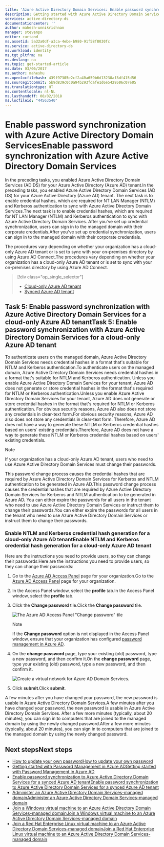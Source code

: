 ```yaml
---
title: 'Azure Active Directory Domain Services: Enable password synchronization | Microsoft Docs'
description: Getting started with Azure Active Directory Domain Services
services: active-directory-ds
documentationcenter: ''
author: mahesh-unnikrishnan
manager: stevenpo
editor: curtand
ms.assetid: 5a32a0df-a3ca-4ebe-b980-91f58f8030fc
ms.service: active-directory-ds
ms.workload: identity
ms.tgt_pltfrm: na
ms.devlang: na
ms.topic: get-started-article
ms.date: 03/06/2017
ms.author: maheshu
ms.openlocfilehash: 439f97305e2cf2a40a659b6d13230af3df415d56
ms.sourcegitcommit: 5b9d839c0c0a94b293fdafe1d6e5429506c07e05
ms.translationtype: HT
ms.contentlocale: nl-NL
ms.lasthandoff: 08/02/2018
ms.locfileid: "44563540"
---
```

# <a name="enable-password-synchronization-with-azure-active-directory-domain-services"></a><span data-ttu-id="7ae84-103">Enable password synchronization with Azure Active Directory Domain Services</span><span class="sxs-lookup"><span data-stu-id="7ae84-103">Enable password synchronization with Azure Active Directory Domain Services</span></span>
<span data-ttu-id="7ae84-104">In the preceding tasks, you enabled Azure Active Directory Domain Services (AD DS) for your Azure Active Directory (Azure AD) tenant.</span><span class="sxs-lookup"><span data-stu-id="7ae84-104">In the preceding tasks, you enabled Azure Active Directory Domain Services (AD DS) for your Azure Active Directory (Azure AD) tenant.</span></span> <span data-ttu-id="7ae84-105">The next task is to enable credential hashes, which are required for NT LAN Manager (NTLM) and Kerberos authentication to sync with Azure Active Directory Domain Services.</span><span class="sxs-lookup"><span data-stu-id="7ae84-105">The next task is to enable credential hashes, which are required for NT LAN Manager (NTLM) and Kerberos authentication to sync with Azure Active Directory Domain Services.</span></span> <span data-ttu-id="7ae84-106">After you've set up credential synchronization, users can sign in to the managed domain with their corporate credentials.</span><span class="sxs-lookup"><span data-stu-id="7ae84-106">After you've set up credential synchronization, users can sign in to the managed domain with their corporate credentials.</span></span>

<span data-ttu-id="7ae84-107">The procedures vary depending on whether your organization has a cloud-only Azure AD tenant or is set to sync with your on-premises directory by using Azure AD Connect.</span><span class="sxs-lookup"><span data-stu-id="7ae84-107">The procedures vary depending on whether your organization has a cloud-only Azure AD tenant or is set to sync with your on-premises directory by using Azure AD Connect.</span></span>

> [!div class="op_single_selector"]
> * [Cloud-only Azure AD tenant](active-directory-ds-getting-started-password-sync.md)
> * [Synced Azure AD tenant](active-directory-ds-getting-started-password-sync-synced-tenant.md)
>
>

## <a name="task-5-enable-password-synchronization-with-azure-active-directory-domain-services-for-a-cloud-only-azure-ad-tenant"></a><span data-ttu-id="7ae84-110">Task 5: Enable password synchronization with Azure Active Directory Domain Services for a cloud-only Azure AD tenant</span><span class="sxs-lookup"><span data-stu-id="7ae84-110">Task 5: Enable password synchronization with Azure Active Directory Domain Services for a cloud-only Azure AD tenant</span></span>
<span data-ttu-id="7ae84-111">To authenticate users on the managed domain, Azure Active Directory Domain Services needs credential hashes in a format that's suitable for NTLM and Kerberos authentication.</span><span class="sxs-lookup"><span data-stu-id="7ae84-111">To authenticate users on the managed domain, Azure Active Directory Domain Services needs credential hashes in a format that's suitable for NTLM and Kerberos authentication.</span></span> <span data-ttu-id="7ae84-112">Unless you enable Azure Active Directory Domain Services for your tenant, Azure AD does not generate or store credential hashes in the format that's required for NTLM or Kerberos authentication.</span><span class="sxs-lookup"><span data-stu-id="7ae84-112">Unless you enable Azure Active Directory Domain Services for your tenant, Azure AD does not generate or store credential hashes in the format that's required for NTLM or Kerberos authentication.</span></span> <span data-ttu-id="7ae84-113">For obvious security reasons, Azure AD also does not store any credentials in clear-text form.</span><span class="sxs-lookup"><span data-stu-id="7ae84-113">For obvious security reasons, Azure AD also does not store any credentials in clear-text form.</span></span> <span data-ttu-id="7ae84-114">Therefore, Azure AD does not have a way to generate these NTLM or Kerberos credential hashes based on users' existing credentials.</span><span class="sxs-lookup"><span data-stu-id="7ae84-114">Therefore, Azure AD does not have a way to generate these NTLM or Kerberos credential hashes based on users' existing credentials.</span></span>

> [!NOTE]
> If your organization has a cloud-only Azure AD tenant, users who need to use Azure Active Directory Domain Services must change their passwords.
>
>

<span data-ttu-id="7ae84-116">This password change process causes the credential hashes that are required by Azure Active Directory Domain Services for Kerberos and NTLM authentication to be generated in Azure AD.</span><span class="sxs-lookup"><span data-stu-id="7ae84-116">This password change process causes the credential hashes that are required by Azure Active Directory Domain Services for Kerberos and NTLM authentication to be generated in Azure AD.</span></span> <span data-ttu-id="7ae84-117">You can either expire the passwords for all users in the tenant who need to use Azure Active Directory Domain Services or instruct them to change their passwords.</span><span class="sxs-lookup"><span data-stu-id="7ae84-117">You can either expire the passwords for all users in the tenant who need to use Azure Active Directory Domain Services or instruct them to change their passwords.</span></span>

### <a name="enable-ntlm-and-kerberos-credential-hash-generation-for-a-cloud-only-azure-ad-tenant"></a><span data-ttu-id="7ae84-118">Enable NTLM and Kerberos credential hash generation for a cloud-only Azure AD tenant</span><span class="sxs-lookup"><span data-stu-id="7ae84-118">Enable NTLM and Kerberos credential hash generation for a cloud-only Azure AD tenant</span></span>
<span data-ttu-id="7ae84-119">Here are the instructions you need to provide users, so they can change their passwords:</span><span class="sxs-lookup"><span data-stu-id="7ae84-119">Here are the instructions you need to provide users, so they can change their passwords:</span></span>

1. <span data-ttu-id="7ae84-120">Go to the [Azure AD Access Panel](http://myapps.microsoft.com) page for your organization.</span><span class="sxs-lookup"><span data-stu-id="7ae84-120">Go to the [Azure AD Access Panel](http://myapps.microsoft.com) page for your organization.</span></span>
2. <span data-ttu-id="7ae84-121">In the Access Panel window, select the **profile** tab.</span><span class="sxs-lookup"><span data-stu-id="7ae84-121">In the Access Panel window, select the **profile** tab.</span></span>
3. <span data-ttu-id="7ae84-122">Click the **Change password** tile.</span><span class="sxs-lookup"><span data-stu-id="7ae84-122">Click the **Change password** tile.</span></span>

    ![The Azure AD Access Panel "Change password" tile](https://docstestmedia1.blob.core.windows.net/azure-media/articles/active-directory-domain-services/media/active-directory-domain-services-getting-started/user-change-password.png)

   > [!NOTE]
   > If the **Change password** option is not displayed in the Access Panel window, ensure that your organization has configured [password management in Azure AD](../active-directory/active-directory-passwords-getting-started.md).
   >
   >
4. <span data-ttu-id="7ae84-125">On the **change password** page, type your existing (old) password, type a new password, and then confirm it.</span><span class="sxs-lookup"><span data-stu-id="7ae84-125">On the **change password** page, type your existing (old) password, type a new password, and then confirm it.</span></span>

    ![Create a virtual network for Azure AD Domain Services.](https://docstestmedia1.blob.core.windows.net/azure-media/articles/active-directory-domain-services/media/active-directory-domain-services-getting-started/user-change-password2.png)

5. <span data-ttu-id="7ae84-127">Click **submit**.</span><span class="sxs-lookup"><span data-stu-id="7ae84-127">Click **submit**.</span></span>

<span data-ttu-id="7ae84-128">A few minutes after you have changed your password, the new password is usable in Azure Active Directory Domain Services.</span><span class="sxs-lookup"><span data-stu-id="7ae84-128">A few minutes after you have changed your password, the new password is usable in Azure Active Directory Domain Services.</span></span> <span data-ttu-id="7ae84-129">After a few more minutes (typically, about 20 minutes), you can sign in to computers that are joined to the managed domain by using the newly changed password.</span><span class="sxs-lookup"><span data-stu-id="7ae84-129">After a few more minutes (typically, about 20 minutes), you can sign in to computers that are joined to the managed domain by using the newly changed password.</span></span>

## <a name="next-steps"></a><span data-ttu-id="7ae84-130">Next steps</span><span class="sxs-lookup"><span data-stu-id="7ae84-130">Next steps</span></span>
* [<span data-ttu-id="7ae84-131">How to update your own password</span><span class="sxs-lookup"><span data-stu-id="7ae84-131">How to update your own password</span></span>](../active-directory/active-directory-passwords-update-your-own-password.md#reset-my-password)
* [<span data-ttu-id="7ae84-132">Getting started with Password Management in Azure AD</span><span class="sxs-lookup"><span data-stu-id="7ae84-132">Getting started with Password Management in Azure AD</span></span>](../active-directory/active-directory-passwords-getting-started.md)
* [<span data-ttu-id="7ae84-133">Enable password synchronization to Azure Active Directory Domain Services for a synced Azure AD tenant</span><span class="sxs-lookup"><span data-stu-id="7ae84-133">Enable password synchronization to Azure Active Directory Domain Services for a synced Azure AD tenant</span></span>](active-directory-ds-getting-started-password-sync-synced-tenant.md)
* [<span data-ttu-id="7ae84-134">Administer an Azure Active Directory Domain Services-managed domain</span><span class="sxs-lookup"><span data-stu-id="7ae84-134">Administer an Azure Active Directory Domain Services-managed domain</span></span>](active-directory-ds-admin-guide-administer-domain.md)
* [<span data-ttu-id="7ae84-135">Join a Windows virtual machine to an Azure Active Directory Domain Services-managed domain</span><span class="sxs-lookup"><span data-stu-id="7ae84-135">Join a Windows virtual machine to an Azure Active Directory Domain Services-managed domain</span></span>](active-directory-ds-admin-guide-join-windows-vm.md)
* [<span data-ttu-id="7ae84-136">Join a Red Hat Enterprise Linux virtual machine to an Azure Active Directory Domain Services-managed domain</span><span class="sxs-lookup"><span data-stu-id="7ae84-136">Join a Red Hat Enterprise Linux virtual machine to an Azure Active Directory Domain Services-managed domain</span></span>](active-directory-ds-admin-guide-join-rhel-linux-vm.md)


